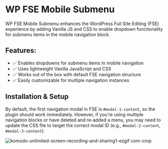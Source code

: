 # WP FSE Mobile Submenu

WP FSE Mobile Submenu enhances the WordPress Full Site Editing (FSE) experience by adding Vanilla JS and CSS to enable dropdown functionality for submenu items in the mobile navigation block.

## Features:
- ✅ Enables dropdowns for submenu items in mobile navigation
- ✅ Uses lightweight Vanilla JavaScript and CSS
- ✅ Works out of the box with default FSE navigation structure
- ✅ Easily customizable for multiple navigation instances

## Installation & Setup

By default, the first navigation modal in FSE is `#modal-1-content`, so the plugin should work immediately. However, if you're using multiple navigation blocks or have deleted and re-added a menu, you may need to update the CSS file to target the correct modal ID (e.g., `#modal-2-content`, `#modal-3-content`).

![komodo-unlimited-screen-recording-and-sharing1-ezgif com-crop](https://github.com/user-attachments/assets/92e31051-c66d-4693-963b-7e550349894c)
